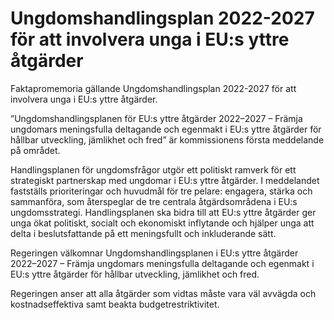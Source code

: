 # Ungdomshandlingsplan 2022-2027 för att involvera unga i EU:s yttre åtgärder

Faktapromemoria gällande Ungdomshandlingsplan 2022\-2027 för att involvera unga i EU:s yttre åtgärder.

”Ungdomshandlingsplanen för EU:s yttre åtgärder 2022–2027 – Främja ungdomars meningsfulla deltagande och egenmakt i EU:s yttre åtgärder för hållbar utveckling, jämlikhet och fred” är kommissionens första meddelande på området.

Handlingsplanen för ungdomsfrågor utgör ett politiskt ramverk för ett strategiskt partnerskap med ungdomar i EU:s yttre åtgärder. I meddelandet fastställs prioriteringar och huvudmål för tre pelare: engagera, stärka och sammanföra, som återspeglar de tre centrala åtgärdsområdena i EU:s ungdomsstrategi. Handlingsplanen ska bidra till att EU:s yttre åtgärder ger unga ökat politiskt, socialt och ekonomiskt inflytande och hjälper unga att delta i beslutsfattande på ett meningsfullt och inkluderande sätt.

Regeringen välkomnar Ungdomshandlingsplanen i EU:s yttre åtgärder 2022–2027 – Främja ungdomars meningsfulla deltagande och egenmakt i EU:s yttre åtgärder för hållbar utveckling, jämlikhet och fred.

Regeringen anser att alla åtgärder som vidtas måste vara väl avvägda och kostnadseffektiva samt beakta budgetrestriktivitet.
